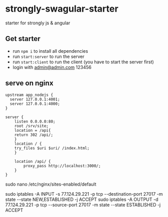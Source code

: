 # strongly-swagular-starter
starter for strongly js & angular

## Get starter
* run ```npm i``` to install all dependencies
* run ```start:server``` to run the server
* run ```start:client``` to run the client (you have to start the server first)
* login with admin@admin.com 123456


## serve on nginx
```
upstream app_nodejs {
  server 127.0.0.1:4001;
  server 127.0.0.1:4000;
}

server {
    listen 0.0.0.0:80;
    root /srv/site;
    location = /api{
    return 302 /api/;
    }
    location / {
    try_files $uri $uri/ /index.html;
    }

    location /api/ {
        proxy_pass http://localhost:3000/;
    }
}
```

sudo nano /etc/nginx/sites-enabled/default

sudo iptables -A INPUT -s 77.124.29.221 -p tcp --destination-port 27017 -m state --state NEW,ESTABLISHED -j ACCEPT
sudo iptables -A OUTPUT -d 77.124.29.221 -p tcp --source-port 27017 -m state --state ESTABLISHED -j ACCEPT
